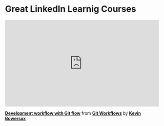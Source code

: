 <h1>Great LinkedIn Learnig Courses</h1>

<div style="position:relative;height:0;padding-bottom:56.25%"><iframe width="640" height="360" src="https://www.linkedin.com/learning/embed/git-workflows/development-workflow-with-git-flow?autoplay=false&claim=AQF3_7j5QGn8BAAAAYh8qG1fLprv5_mA7HngfUpABtuAB51opVXONECseYKIyx8so0mw9Zl8gxzrnaJAEwvxsbUJ8iKULopsHdgNBs4Twnfk9lnb0m34GZ91DAWYthtmkupfLwoF4vmsrSzukBjcUFW7S_FWvW-9xRBJ1htRvNFd6tST71NRrt27N7_kPVE3FQsjDNhZ9UQLP2ZLTplPSYReG5eDZ45yAwxJd_wV_klIobZoNU3WAsp5WuwXCnlRcsDpd3ndFLWDEGOIExiqSDGR0SgFG2OIM_MByJu55i56vBKFHRCwYdmJQTxz2_dxSoaOnkNaimQQMT7plzKn_iZ_Den6Tde5Yn-ZA-UO69gfsuFH3qrM457_6h7WdGOwc_KReZSc-9VWIsAjLKEtbmJL44lzKicf5bhZwSqXsgXwHP9V09Wy-oIBFHc1HqdSaCmKAtfiPIn2XpBiAujMuz4IpnYf9G9m5UdLsw41jyTWXYi2nrzlcyGWumuFWsM49FBKZh7IJANm9MqNKBDIRWbwKai4balGYJPxu1BQxXq9KcTCtea8KHLz74MHDeKoaqCall0AuTcy0lStyGZmZagwBLFEp_zYQm-EIv-SiF6e0CfdWjHwthbQw87GbT4DIxHsvXUR906zNXDH1fRtFcyriA1Wppmv6yq4w0Ep295tRckMYKq1sznXQhMzmyB536kuu2JE48ehN6N46vk5EDq3BuHznWmTEsLg6LcwNBW63wLNJj48nxlv3x5A4DH20Q1X6ppyq7yPK3GE3IXENUSfk_Fglge28xFwQm5yC3a7Mxv4mToz3VtFZvZGl9dlf6zqo1fa0CiwAWAn7L9xeRZtm8aVWnlUwuNoKtTzffAQT_Xvhg-1r3Q-KV0anekATj4Pz6-C99EFgyYLN6O6j9MSJR5lJ_Fzh9XYTyszqsKXHrSqjWIQD47uEsAXWJr-D-t3owt8UuPZb5LUa5Zb5eznVccj3MdeOoo5ltGtHNY2evWvnFIj7dsu7EQVu-UPB0-3IOK5TFMkzIgD0hD2HHx_--ksjQCUHeYRJGlJgi288MQI8fDNUteVDXANBH5szQf1ut9sH2DbCNEBYWXemloTIUBdh2tkruxc9rWgcyxUjkrLtK__bF1dWrVF0wSdPS0Z6SzHGIsBF8pua3Pjjv8dYd7TK8HLk4ErwiI57P20-fNuUKIE0sykYtwm8H7qPAfFnw&lipi=urn%3Ali%3Apage%3Ad_learning_content%3BcQ9Imz%2BiR%2FONYSz9iLOh%2Bw%3D%3D&licu" mozallowfullscreen="true" webkitallowfullscreen="true" allowfullscreen="true" frameborder="0" style="position:absolute;width:100%;height:100%;left:0"></iframe></div><p><strong><a href="https://www.linkedin.com/learning/git-workflows/development-workflow-with-git-flow?trk=embed_lil">Development workflow with Git flow</a></strong> from <strong><a href="https://www.linkedin.com/learning/git-workflows?trk=embed_lil">Git Workflows</a></strong> by <strong><a href="https://www.linkedin.com/learning/instructors/kevin-bowersox?trk=embed_lil">Kevin Bowersox</a></strong></p> 